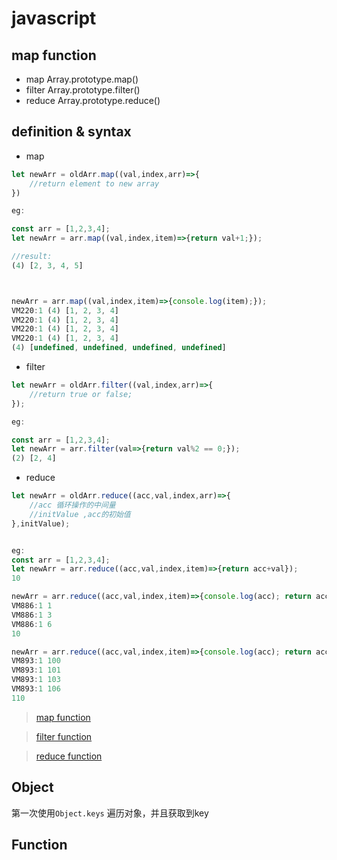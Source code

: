 # javascript

## map function 

- map  Array.prototype.map()
- filter Array.prototype.filter()
- reduce Array.prototype.reduce()


## definition & syntax

- map

```javascript (type)
let newArr = oldArr.map((val,index,arr)=>{
	//return element to new array
})

eg:

const arr = [1,2,3,4];
let newArr = arr.map((val,index,item)=>{return val+1;});

//result:
(4) [2, 3, 4, 5]



newArr = arr.map((val,index,item)=>{console.log(item);});
VM220:1 (4) [1, 2, 3, 4]
VM220:1 (4) [1, 2, 3, 4]
VM220:1 (4) [1, 2, 3, 4]
VM220:1 (4) [1, 2, 3, 4]
(4) [undefined, undefined, undefined, undefined]

```

- filter

```javascript (type)
let newArr = oldArr.filter((val,index,arr)=>{
	//return true or false;
});

eg:

const arr = [1,2,3,4];
let newArr = arr.filter(val=>{return val%2 == 0;});
(2) [2, 4]

```

- reduce

```javascript (type)
let newArr = oldArr.reduce((acc,val,index,arr)=>{
	//acc 循环操作的中间量
	//initValue ,acc的初始值
},initValue);


eg:
const arr = [1,2,3,4];
let newArr = arr.reduce((acc,val,index,item)=>{return acc+val});
10

newArr = arr.reduce((acc,val,index,item)=>{console.log(acc); return acc+val});
VM886:1 1
VM886:1 3
VM886:1 6
10

newArr = arr.reduce((acc,val,index,item)=>{console.log(acc); return acc+val},100);
VM893:1 100
VM893:1 101
VM893:1 103
VM893:1 106
110

```

> [map function](https://codeburst.io/learn-understand-javascripts-map-function-ffc059264783)

> [filter function](https://codeburst.io/learn-understand-javascripts-filter-function-bde87bce206)

> [reduce function](https://codeburst.io/learn-understand-javascripts-reduce-function-b2b0406efbdc)



## Object
第一次使用`Object.keys`
遍历对象，并且获取到key


## Function











































